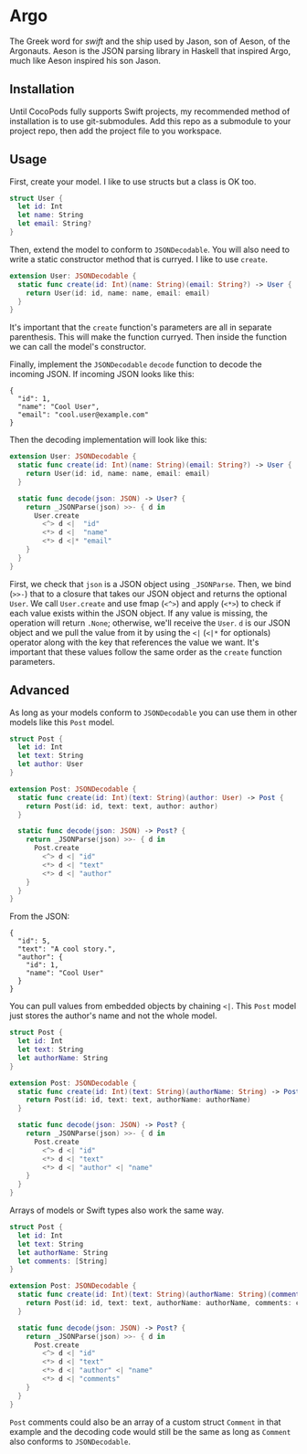 Argo
====

The Greek word for _swift_ and the ship used by Jason, son of Aeson, of the
Argonauts. Aeson is the JSON parsing library in Haskell that inspired Argo,
much like Aeson inspired his son Jason.

## Installation

Until CocoPods fully supports Swift projects, my recommended method of
installation is to use git-submodules. Add this repo as a submodule to your
project repo, then add the project file to you workspace.

## Usage

First, create your model. I like to use structs but a class is OK too.

```swift
struct User {
  let id: Int
  let name: String
  let email: String?
}
```

Then, extend the model to conform to `JSONDecodable`. You will also need to
write a static constructor method that is curryed. I like to use `create`.

```swift
extension User: JSONDecodable {
  static func create(id: Int)(name: String)(email: String?) -> User {
    return User(id: id, name: name, email: email)
  }
}
```

It's important that the `create` function's parameters are all in separate
parenthesis. This will make the function curryed. Then inside the function we
can call the model's constructor.

Finally, implement the `JSONDecodable` `decode` function to decode the incoming
JSON. If incoming JSON looks like this:

```
{
  "id": 1,
  "name": "Cool User",
  "email": "cool.user@example.com"
}
```

Then the decoding implementation will look like this:

```swift
extension User: JSONDecodable {
  static func create(id: Int)(name: String)(email: String?) -> User {
    return User(id: id, name: name, email: email)
  }

  static func decode(json: JSON) -> User? {
    return _JSONParse(json) >>- { d in
      User.create
        <^> d <|  "id"
        <*> d <|  "name"
        <*> d <|* "email"
    }
  }
}
```

First, we check that `json` is a JSON object using `_JSONParse`. Then, we bind
(`>>-`) that to a closure that takes our JSON object and returns the optional
`User`. We call `User.create` and use fmap (`<^>`) and apply (`<*>`) to check
if each value exists within the JSON object. If any value is missing, the
operation will return `.None`; otherwise, we'll receive the `User`. `d` is our
JSON object and we pull the value from it by using the `<|` (`<|*` for
optionals) operator along with the key that references the value we want. It's
important that these values follow the same order as the `create` function
parameters.

## Advanced

As long as your models conform to `JSONDecodable` you can use them in other
models like this `Post` model.

```swift
struct Post {
  let id: Int
  let text: String
  let author: User
}

extension Post: JSONDecodable {
  static func create(id: Int)(text: String)(author: User) -> Post {
    return Post(id: id, text: text, author: author)
  }

  static func decode(json: JSON) -> Post? {
    return _JSONParse(json) >>- { d in
      Post.create
        <^> d <| "id"
        <*> d <| "text"
        <*> d <| "author"
    }
  }
}
```

From the JSON:

```
{
  "id": 5,
  "text": "A cool story.",
  "author": {
    "id": 1,
    "name": "Cool User"
  }
}
```

You can pull values from embedded objects by chaining `<|`. This `Post` model
just stores the author's name and not the whole model.

```swift
struct Post {
  let id: Int
  let text: String
  let authorName: String
}

extension Post: JSONDecodable {
  static func create(id: Int)(text: String)(authorName: String) -> Post {
    return Post(id: id, text: text, authorName: authorName)
  }

  static func decode(json: JSON) -> Post? {
    return _JSONParse(json) >>- { d in
      Post.create
        <^> d <| "id"
        <*> d <| "text"
        <*> d <| "author" <| "name"
    }
  }
}
```

Arrays of models or Swift types also work the same way.

```swift
struct Post {
  let id: Int
  let text: String
  let authorName: String
  let comments: [String]
}

extension Post: JSONDecodable {
  static func create(id: Int)(text: String)(authorName: String)(comments: [String]) -> Post {
    return Post(id: id, text: text, authorName: authorName, comments: comments)
  }

  static func decode(json: JSON) -> Post? {
    return _JSONParse(json) >>- { d in
      Post.create
        <^> d <| "id"
        <*> d <| "text"
        <*> d <| "author" <| "name"
        <*> d <| "comments"
    }
  }
}
```

`Post` comments could also be an array of a custom struct `Comment` in that
example and the decoding code would still be the same as long as `Comment` also
conforms to `JSONDecodable`.
